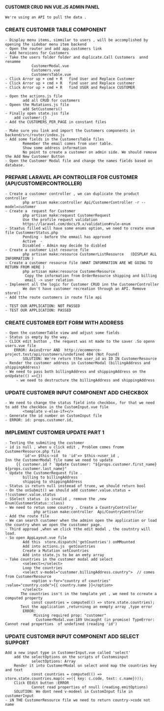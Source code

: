 #### CUSTOMER CRUD INN VUE.JS ADMIN PANEL
    We're using an API to pull the data .
### CREATE CUSTOMER TABLE COMPONENT 
    - Display menu items, simmilar to users , will be accomplished by opening the sidebar menu item backend
    - Open the router and add app.customers link
    - Add heroicons for Customers 
    - Take the users folder folder and duplicate.Call Customers  annd renamme
                CustomerModal.vue
                Customers.vue
                CustomersTable.vue
    - Click Arror up + cmd + R   find User and Replace Customer
    - Click Arror up + cmd + R   find user and Replace customer
    - Click Arror up + cmd + R   find USER and Replace CUSTOMER

    - Open the actions.js file 
            add all CRUD for customers
    - Opeen the Mutations.js file 
            add SetCustomers()
    - Finally open state.jss file
        add customer:{}
    - Add the CUSTOMERS_PER_PAGE in constant files

    - Make sure you link and import the Customers components in backend/src/router/index.js
    - Add some fields in the CustomersTable files
            Remember the email comes from user table.
            Show some address information
            No point to create a customer on admin side. We should remove the Add New Customer Button
    - Open the Customer Modal file and change the names fields based on database.

### PREPARE LARAVEL API CONTROLLER  FOR CUSTOMER (API/CUSTOMERCONTROLLER)
    - Create a customer controller , we can duplicate the product controller
            php artisan make:controller Api/CustomerController -r --model=customer  
    - Create a  request for Customer
            php artisan make:request CustomerRequest   
            Use the profile request validation 
            https://laravel.com/docs/9.x/validation#rule-enum
    - Staatus filled will have some enums option, we need to create enum file CustommerStatus.php
            Pending - before the emmail has approved
            Active  - 
            Disabled - Admin may decide to disbled
    - Create a customer List resource file
            php artisan make:resource CustomerListResource   (DISPLAY ALL INFORMATION )
    - Create a customer resource file (WHAT INFORMATION ARE WE GOING TO RETURN FROM HERE )
            php artisan make:resource CustomerResource  
             Copy the information from OrderResource shipping and billing
             email -> user relation
    - Implement all the logic for Customer CRUD inn the CustomerController
            We don't have customer recreation through an API. Remove store()
    - Add tthe route customers in route file api

    - TEST OUR APPLICATION: NOT PASSED
    - TEST OUR APPLICATION: PASSED


###  CREATE CUSTOMER EDIT FORM WITH ADDRESS
    - Open the customerTable view and adjust some fields
    - Status is empty by the way.
    - CLICK edit button , the request was nt made to the saver .So openn users.vue file
        ERROR: AxiosError AND  http://ecommerce-project.test/api/customers/undefined 404 (Not Found)
            SOLUTION: We're return tthe user_id as ID IN CustomerResource
    - Render the customer address in CustomerModal (billingAddress and shippingAddress)
    - We need to pass both billingAddress and shippingAddress on the onUpdate(() =>{})
         - we need to destructure the billingAddress and shippingAddress

### UPDATE CUSTOMER INPUT COMPONENT ADD CHECKBOX
    - We need to change the status field into checkbox, for that we need to add the checkbox in the CustomInput.vue file
            <template v-else-if></>
    - Generate the id number on CustomInput file
    - ERROR: id: props.customer.id,

### IMPLEMENT CUSTOMER UPDATE PART 1
    - Testing the submiting the customer
    - id is null , when u click edit , Problem comes fromm CustomerResource.php file
            'id'=> $this->id  to 'id'=> $this->user_id ,
    Inn the CustomerModal file name we need to update 
         {{ customer.id ? `Update Customer: "${props.customer.first_name} ${props.customer.last_name}"
    - Update the CustomerRequest file .
            billing to billingAddress
            shipping to shippingAddress
    - Status is return null insteead of truee, we should return bool
    - On the onSubmit() we should add customer.value.status = !!customer.value.status
    - SSelect status  is invalid , remove the ,new Enum(CustomerStatus::class)
    - We need to retun some country . Create a CountryController
                 php artisan make:controller  Api/CountryController
    - Add the route file
    - We can search customer when the adminn open the application or load the country when we open the cusstomer page.
    - Third approad ,when we click tthe edit modal , the coutntry will load.
    - So open AppLayout.vue file
            Add this  store.dispatch('getCountries') onMMounted
            Add into actions.js  getCountries
            Create a Mutation setCountries
            Add into state.js to be an emty array
    - Take countries in the customer modal add select 
            <seleect></select>
            Loop the countries
            <select v-model="customer.billingAddress.country">  // comes from CustomerResource
                <option v-for="country of countries" :value="country.code">{{ country.name }}</option>
            </select>
           The countries isn't in the template yet , we need to ccreate a computed property
                const countries = computed(() => store.state.countries);
           Test the application ,returninng an eempty array ,type error
            ERROR:
                 Missing required prop: "customer" 
                  CustomerModal.vue:189 Uncaught (in promise) TypeError: Cannot read properties  of undefined (reading 'id') 

### UPDATE CUSTOMER INPUT COMPONENT ADD SELECT SUPPORT
    Add a new input type in CustomerInput.vue called 'select'
        add the selectOptions on the scripts of Customsinput
                selectOptions: Array
        Render it into CustomerModal on select annd map the countries key and text 
                const countries = computed(() => store.state.countries.map(c =>({ key: c.code, text: c.name})));
        Click EEdit button :ERROR
                Cannot read properties of nnull (reading.emitOptions)
        SOLUTION: We dont need v-modeel in CustomInput file in customerInput
    - iN THE CustomerResource file we need to return country->code not name
    
    

    
     
        
